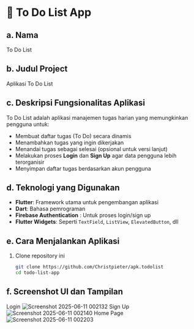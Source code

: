 # 📝 To Do List App

## a. Nama  
To Do List

## b. Judul Project  
Aplikasi To Do List 

## c. Deskripsi Fungsionalitas Aplikasi  
To Do List adalah aplikasi manajemen tugas harian yang memungkinkan pengguna untuk:  
- Membuat daftar tugas (To Do) secara dinamis  
- Menambahkan tugas yang ingin dikerjakan  
- Menandai tugas sebagai selesai (opsional untuk versi lanjut)  
- Melakukan proses **Login** dan **Sign Up** agar data pengguna lebih terorganisir  
- Menyimpan daftar tugas berdasarkan akun pengguna  

## d. Teknologi yang Digunakan  
- **Flutter**: Framework utama untuk pengembangan aplikasi  
- **Dart**: Bahasa pemrograman  
- **Firebase Authentication** : Untuk proses login/sign up  
- **Flutter Widgets**: Seperti `TextField`, `ListView`, `ElevatedButton`, dll  

## e. Cara Menjalankan Aplikasi  
1. Clone repository ini  
   ```bash
   git clone https://github.com/Christpieter/apk.todolist
   cd todo-list-app
## f. Screenshot UI dan Tampilan
Login
![Screenshot 2025-06-11 002132](https://github.com/user-attachments/assets/ca8c0980-0b84-4904-8a6b-1328262bf4fe)
Sign Up
![Screenshot 2025-06-11 002140](https://github.com/user-attachments/assets/83aa1a84-7dd3-459c-929a-255e4c1357ec)
Home Page
![Screenshot 2025-06-11 002203](https://github.com/user-attachments/assets/66b32e2c-658b-4262-b699-a3d9480a12b2)
